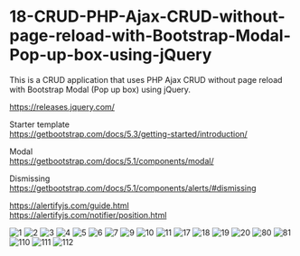 # 18-CRUD-PHP-Ajax-CRUD-without-page-reload-with-Bootstrap-Modal-Pop-up-box-using-jQuery

This is a CRUD application that uses PHP Ajax CRUD without page reload with Bootstrap Modal (Pop up box) using jQuery. <br>

https://releases.jquery.com/   <br>

Starter template  <br>
https://getbootstrap.com/docs/5.3/getting-started/introduction/   <br>


Modal  <br>
https://getbootstrap.com/docs/5.1/components/modal/ <br>

Dismissing <br>
https://getbootstrap.com/docs/5.1/components/alerts/#dismissing  <br>

https://alertifyjs.com/guide.html  <br>
https://alertifyjs.com/notifier/position.html   <br>


![1](https://user-images.githubusercontent.com/56784702/219877047-1c89e487-6146-40ae-9e81-c8eddcbd6e99.png)
![2](https://user-images.githubusercontent.com/56784702/219877053-befab5e5-43ae-4e24-a86a-3bd4fb83a348.png)
![3](https://user-images.githubusercontent.com/56784702/219877054-60d40425-cdb8-4bdb-99da-43d3a818e138.png)
![4](https://user-images.githubusercontent.com/56784702/219877058-ab318645-84ed-4cec-be96-05234ef7e394.png)
![5](https://user-images.githubusercontent.com/56784702/219877061-7aa49c09-ead8-45be-a08b-8c4fa45917b1.png)
![6](https://user-images.githubusercontent.com/56784702/219877063-ea3c5952-e264-439d-95c9-8412b968c771.png)
![7](https://user-images.githubusercontent.com/56784702/219877065-faafebd9-3f29-4bdf-9ddd-ee11f0ff77e6.png)
![9](https://user-images.githubusercontent.com/56784702/219877067-093def33-a4c0-46c2-b4fa-f9f720834848.png)
![10](https://user-images.githubusercontent.com/56784702/219877070-f1a9164e-6e0d-4e60-836d-c265d5e74125.png)
![11](https://user-images.githubusercontent.com/56784702/219877071-9c89942d-29bd-4924-a92f-04c6a3884907.png)
![17](https://user-images.githubusercontent.com/56784702/219877073-73bc36e1-c4ec-4e2e-8fad-a330b195e3c2.png)
![18](https://user-images.githubusercontent.com/56784702/219877077-22a25a72-64d0-46e6-8fa8-1b14f571330f.png)
![19](https://user-images.githubusercontent.com/56784702/219877078-d8215765-fb8b-4258-a15e-fca355109f57.png)
![20](https://user-images.githubusercontent.com/56784702/219877080-cdc5eb0b-2acd-4ef0-b9bf-063d0292ee6e.png)
![80](https://user-images.githubusercontent.com/56784702/219877082-e997537b-13a7-4372-a0c3-5e8f39b896c0.png)
![81](https://user-images.githubusercontent.com/56784702/219877086-808ccf5d-17ef-423a-8c90-f7f0dcceeca5.png)
![110](https://user-images.githubusercontent.com/56784702/219877088-c7bee511-152a-4d34-b957-26014d6fe3c5.png)
![111](https://user-images.githubusercontent.com/56784702/219877089-0b745ba7-2a29-4b99-891a-5de16096ab73.png)
![112](https://user-images.githubusercontent.com/56784702/219877091-c6cfde8f-952e-43b9-8654-6fd949e06e7d.png)
